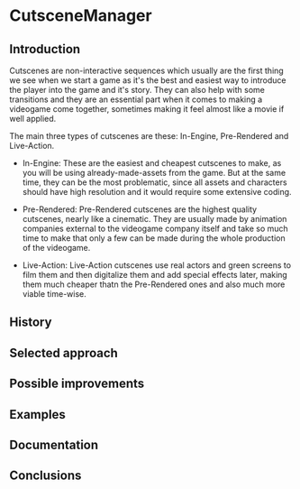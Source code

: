 # CutsceneManager
## Introduction

Cutscenes are non-interactive sequences which usually are the first thing we see when we start a game as it's the best and easiest way to introduce the player into the game and it's story. They can also help with some transitions and they are an essential part when it comes to making a videogame come together, sometimes making it feel almost like a movie if well applied. 

The main three types of cutscenes are these: In-Engine, Pre-Rendered and Live-Action.

* In-Engine: These are the easiest and cheapest cutscenes to make, as you will be using already-made-assets from the game. But at the same time, they can be the most problematic, since all assets and characters should have high resolution and it would require some extensive coding.

* Pre-Rendered: Pre-Rendered cutscenes are the highest quality cutscenes, nearly like a cinematic. They are usually made by animation companies external to the videogame company itself and take so much time to make that only a few can be made during the whole production of the videogame.

* Live-Action: Live-Action cutscenes use real actors and green screens to film them and then digitalize them and add special effects later, making them much cheaper thatn the Pre-Rendered ones and also much more viable time-wise.

## History


## Selected approach


## Possible improvements


## Examples


## Documentation


## Conclusions
